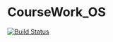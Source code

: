 # CourseWork_OS
[![Build Status](https://travis-ci.com/GreyWayfarer/CW_OS.svg?branch=main)](https://travis-ci.com/GreyWayfarer/CW_OS)
